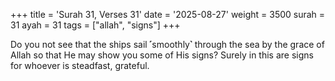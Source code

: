 +++
title = 'Surah 31, Verses 31'
date = '2025-08-27'
weight = 3500
surah = 31
ayah = 31
tags = ["allah", "signs"]
+++

Do you not see that the ships sail ˹smoothly˺ through the sea by the grace of Allah so that He may show you some of His signs? Surely in this are signs for whoever is steadfast, grateful.